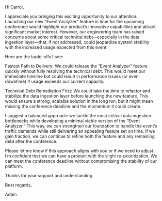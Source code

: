 Hi Carrol,

I appreciate you bringing this exciting opportunity to our attention. Launching our new “Event Analyzer” feature in time for the upcoming conference would highlight our product’s innovative capabilities and attract significant market interest. However, our engineering team has raised concerns about some critical technical debt—especially in the data ingestion layer—that, if not addressed, could jeopardize system stability with the increased usage expected from this event.

Here are the trade-offs I see:

Fastest Path to Delivery: We could release the “Event Analyzer” feature quickly without fully resolving the technical debt. This would meet our immediate timeline but could result in performance issues (or even downtime) if usage exceeds our current capacity.

Technical Debt Remediation First: We could take the time to refactor and stabilize the data ingestion layer before launching the new feature. This would ensure a strong, scalable solution in the long run, but it might mean missing the conference deadline and the momentum it could create.

I suggest a balanced approach: we tackle the most critical data ingestion bottlenecks while developing a minimal viable version of the “Event Analyzer.” This way, we can strengthen our foundation to handle the event’s traffic demands while still delivering an appealing feature set on time. If we gain traction, we can continue to refine both the feature and any remaining debt after the conference.

Please let me know if this approach aligns with you or if we need to adjust. I’m confident that we can have a product with the slight re-prioritization. We can meet the conference deadline without compromising the stability of our platform.

Thanks for your support and understanding.

Best regards,

Adam